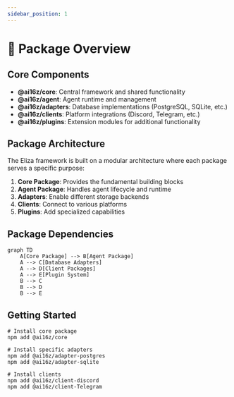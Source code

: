 ```yaml
---
sidebar_position: 1
---
```


# 📖 Package Overview

## Core Components

- **@ai16z/core**: Central framework and shared functionality
- **@ai16z/agent**: Agent runtime and management
- **@ai16z/adapters**: Database implementations (PostgreSQL, SQLite, etc.)
- **@ai16z/clients**: Platform integrations (Discord, Telegram, etc.)
- **@ai16z/plugins**: Extension modules for additional functionality

## Package Architecture

The Eliza framework is built on a modular architecture where each package serves a specific purpose:

1. **Core Package**: Provides the fundamental building blocks
2. **Agent Package**: Handles agent lifecycle and runtime
3. **Adapters**: Enable different storage backends
4. **Clients**: Connect to various platforms
5. **Plugins**: Add specialized capabilities

## Package Dependencies

```mermaid
graph TD
    A[Core Package] --> B[Agent Package]
    A --> C[Database Adapters]
    A --> D[Client Packages]
    A --> E[Plugin System]
    B --> C
    B --> D
    B --> E
```

## Getting Started

```
# Install core package
npm add @ai16z/core

# Install specific adapters
npm add @ai16z/adapter-postgres
npm add @ai16z/adapter-sqlite

# Install clients
npm add @ai16z/client-discord
npm add @ai16z/client-Telegram
```
